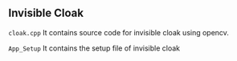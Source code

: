 ## Invisible Cloak

`cloak.cpp` It contains source code for invisible cloak using opencv.

`App_Setup` It contains the setup file of invisible cloak